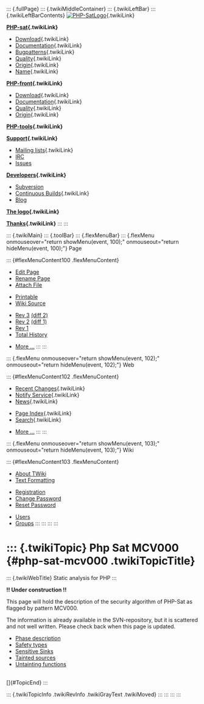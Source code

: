 ::: {.fullPage}
::: {.twikiMiddleContainer}
::: {.twikiLeftBar}
::: {.twikiLeftBarContents}
[![PHP-SatLogo](../pub/PHP/PhpSatLogo/PHP-SAT-LOGO-100px.jpg)](WebHome){.twikiLink}

**[PHP-sat](PhpSat){.twikiLink}**

-   [Download](PhpSatReleases){.twikiLink}
-   [Documentation](PhpSatDocumentation){.twikiLink}
-   [Bugpatterns](PhpSatBugPatterns){.twikiLink}
-   [Quality](PhpSatQuality){.twikiLink}
-   [Origin](PhpSatOrigin){.twikiLink}
-   [Name](PhpSatName){.twikiLink}

**[PHP-front](PhpFront){.twikiLink}**

-   [Download](PhpFrontReleases){.twikiLink}
-   [Documentation](PhpFrontDocumentation){.twikiLink}
-   [Quality](PhpFrontQuality){.twikiLink}
-   [Origin](PhpFrontOrigin){.twikiLink}

**[PHP-tools](PhpTools){.twikiLink}**

**[Support](PhpSupport){.twikiLink}**

-   [Mailing lists](MailingList){.twikiLink}
-   [IRC](irc://irc.freenode.net/#stratego)
-   [Issues](http://bugs.strategoxt.org/browse/PSAT)

**[Developers](PhpSatDevelopers){.twikiLink}**

-   [Subversion](https://svn.strategoxt.org/repos/psat/)
-   [Continuous Builds](ContinuousBuilds){.twikiLink}
-   [Blog](http://ericbouwers.blogspot.com/)

**[The logo](PhpSatLogo){.twikiLink}**

**[Thanks](ThankYou){.twikiLink}**
:::
:::

::: {.twikiMain}
::: {.toolBar}
::: {.flexMenuBar}
::: {.flexMenu onmouseover="return showMenu(event, 100);" onmouseout="return hideMenu(event, 100);"}
Page

::: {#flexMenuContent100 .flexMenuContent}
-   [Edit
    Page](http://www.program-transformation.org/edit/PHP/PhpSatMCV000?t=1536826877)
-   [Rename
    Page](http://www.program-transformation.org/rename/PHP/PhpSatMCV000)
-   [Attach
    File](http://www.program-transformation.org/attach/PHP/PhpSatMCV000)

<!-- -->

-   [Printable](http://www.program-transformation.org/view/PHP/PhpSatMCV000?skin=print.pattern)
-   [Wiki
    Source](http://www.program-transformation.org/view/PHP/PhpSatMCV000?skin=text&raw=on&contenttype=text/plain)

<!-- -->

-   [Rev
    3](http://www.program-transformation.org/view/PHP/PhpSatMCV000?rev=1.3)
    [(diff 2)](http://www.program-transformation.org/rdiff/PHP/PhpSatMCV000?rev1=1.3&rev2=1.2)
-   [Rev
    2](http://www.program-transformation.org/view/PHP/PhpSatMCV000?rev=1.2)
    [(diff 1)](http://www.program-transformation.org/rdiff/PHP/PhpSatMCV000?rev1=1.2&rev2=1.1)
-   [Rev
    1](http://www.program-transformation.org/view/PHP/PhpSatMCV000?rev=1.1)
-   [Total
    History](http://www.program-transformation.org/rdiff/PHP/PhpSatMCV000)

<!-- -->

-   [More
    \...](http://www.program-transformation.org/oops/PHP/PhpSatMCV000?template=oopsmore&param1=1.3&param2=1.3)
:::
:::

::: {.flexMenu onmouseover="return showMenu(event, 102);" onmouseout="return hideMenu(event, 102);"}
Web

::: {#flexMenuContent102 .flexMenuContent}
-   [Recent Changes](WebChanges){.twikiLink}
-   [Notify Service](WebNotify){.twikiLink}
-   [News](WebNews){.twikiLink}

<!-- -->

-   [Page Index](WebIndex){.twikiLink}
-   [Search](WebSearch){.twikiLink}

<!-- -->

-   [More
    \...](http://www.program-transformation.org/oops/PHP/PhpSatMCV000?template=oopsmore&param1=1.3&param2=1.3)
:::
:::

::: {.flexMenu onmouseover="return showMenu(event, 103);" onmouseout="return hideMenu(event, 103);"}
Wiki

::: {#flexMenuContent103 .flexMenuContent}
-   [About
    TWiki](http://www.program-transformation.org/view/TWiki/WebHome)
-   [Text
    Formatting](http://www.program-transformation.org/view/TWiki/TextFormattingRules)

<!-- -->

-   [Registration](http://www.program-transformation.org/view/TWiki/TWikiRegistration)
-   [Change
    Password](http://www.program-transformation.org/view/TWiki/ChangePassword)
-   [Reset
    Password](http://www.program-transformation.org/view/TWiki/ResetPassword)

<!-- -->

-   [Users](http://www.program-transformation.org/view/Main/TWikiUsers)
-   [Groups](http://www.program-transformation.org/view/Main/TWikiGroups)
:::
:::
:::
:::

::: {.twikiTopic}
Php Sat MCV000 {#php-sat-mcv000 .twikiTopicTitle}
==============

::: {.twikiWebTitle}
Static analysis for PHP
:::

**!! Under construction !!**

This page will hold the description of the security algorithm of PHP-Sat
as flagged by pattern MCV000.

The information is already available in the SVN-repository, but it is
scattered and not well written. Please check back when this page is
updated.

-   [Phase
    description](https://svn.strategoxt.org/repos/psat/php-sat/trunk/doc/general/phase_description.txt)
-   [Safety
    types](https://svn.strategoxt.org/repos/psat/php-sat/trunk/doc/general/safety_types_description.txt)
-   [Sensitive
    Sinks](https://svn.strategoxt.org/repos/psat/php-sat/trunk/doc/malicious_code_vulnerability/sensitive_sinks.txt)
-   [Tainted
    sources](https://svn.strategoxt.org/repos/psat/php-sat/trunk/doc/malicious_code_vulnerability/tainted_data_sources.txt)
-   [Untainting
    functions](https://svn.strategoxt.org/repos/psat/php-sat/trunk/doc/malicious_code_vulnerability/untainting_data.txt)

\
[]{#TopicEnd}
:::

::: {.twikiTopicInfo .twikiRevInfo .twikiGrayText .twikiMoved}
:::
:::
:::
:::
